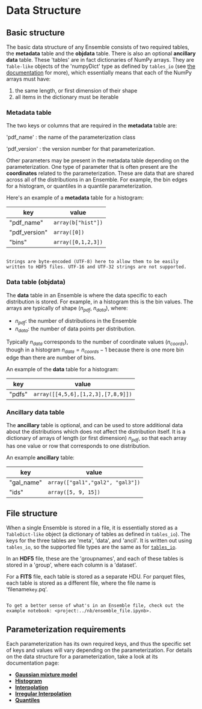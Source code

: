# Data Structure

## Basic structure

The basic data structure of any Ensemble consists of two required tables, the **metadata** table and the **objdata** table. There is also an optional **ancillary data** table. These 'tables' are in fact dictionaries of NumPy arrays. They are `Table-like` objects of the 'numpyDict' type as defined by `tables_io` (see [the documentation](https://tables-io.readthedocs.io/en/latest/index.html) for more), which essentially means that each of the NumPy arrays must have:

1. the same length, or first dimension of their shape
2. all items in the dictionary must be iterable

### Metadata table

The two keys or columns that are required in the **metadata** table are:

'pdf_name'
: the name of the parameterization class

'pdf_version'
: the version number for that parameterization.

Other parameters may be present in the metadata table depending on the parameterization. One type of parameter that is often present are the **coordinates** related to the parameterization. These are data that are shared across all of the distributions in an Ensemble. For example, the bin edges for a histogram, or quantiles in a quantile parameterization.

Here's an example of a **metadata** table for a histogram:

| key           | value              |
| ------------- | ------------------ |
| "pdf_name"    | `array(b["hist"])` |
| "pdf_version" | `array([0])`       |
| "bins"        | `array([0,1,2,3])` |

```{note}

Strings are byte-encoded (UTF-8) here to allow them to be easily written to HDF5 files. UTF-16 and UTF-32 strings are not supported.

```

### Data table (objdata)

The **data** table in an Ensemble is where the data specific to each distribution is stored. For example, in a histogram this is the bin values. The arrays are typically of shape ($n_{pdf}$, $n_{data}$), where:

- $n_{pdf}$: the number of distributions in the Ensemble
- $n_{data}$: the number of data points per distribution.

Typically $n_{data}$ corresponds to the number of coordinate values ($n_{coords}$), though in a histogram $n_{data} = n_{coords} - 1$ because there is one more bin edge than there are number of bins.

An example of the **data** table for a histogram:

| key    | value                              |
| ------ | ---------------------------------- |
| "pdfs" | `array([[4,5,6],[1,2,3],[7,8,9]])` |

### Ancillary data table

The **ancillary** table is optional, and can be used to store additional data about the distributions which does not affect the distribution itself. It is a dictionary of arrays of length (or first dimension) $n_{pdf}$, so that each array has one value or row that corresponds to one distribution.

An example **ancillary** table:

| key        | value                            |
| ---------- | -------------------------------- |
| "gal_name" | `array(["gal1","gal2", "gal3"])` |
| "ids"      | `array([5, 9, 15])`              |

## File structure

When a single Ensemble is stored in a file, it is essentially stored as a `TableDict-like` object (a dictionary of tables as defined in `tables_io`). The keys for the three tables are 'meta', 'data', and 'ancil'. It is written out using `tables_io`, so the supported file types are the same as for [`tables_io`](https://tables-io.readthedocs.io/en/latest/quickstart.html#supported-file-formats).

In an **HDF5** file, these are the 'groupnames', and each of these tables is stored in a 'group', where each column is a 'dataset'.

For a **FITS** file, each table is stored as a separate HDU. For parquet files, each table is stored as a different file, where the file name is 'filename`key`.pq'.

```{note}

To get a better sense of what's in an Ensemble file, check out the example notebook: <project:../nb/ensemble_file.ipynb>.

```

## Parameterization requirements

Each parameterization has its own required keys, and thus the specific set of keys and values will vary depending on the parameterization. For details on the data structure for a parameterization, take a look at its documentation page:

- [**Gaussian mixture model**](./parameterizations/mixmod.md#data-structure)
- [**Histogram**](./parameterizations/hist.md#data-structure)
- [**Interpolation**](./parameterizations/interp.md#data-structure)
- [**Irregular Interpolation**](./parameterizations/irregularinterp.md#data-structure)
- [**Quantiles**](./parameterizations/quant.md#data-structure)
